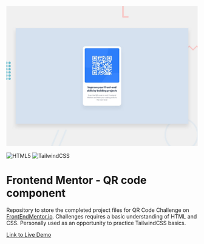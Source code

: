 ![Challenge Reference Preview](./preview/preview.jpg)

![HTML5](https://img.shields.io/badge/html5-%23E34F26.svg?style=for-the-badge&logo=html5&logoColor=white) ![TailwindCSS](https://img.shields.io/badge/tailwindcss-%2338B2AC.svg?style=for-the-badge&logo=tailwind-css&logoColor=white) 

# Frontend Mentor - QR code component
Repository to store the completed project files for QR Code Challenge on [FrontEndMentor.io](https://www.frontendmentor.io/home). Challenges requires a basic understanding of HTML and CSS. Personally used as an opportunity to practice TailwindCSS basics.

[Link to Live Demo]()

